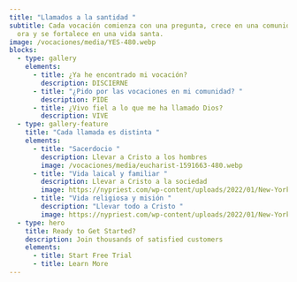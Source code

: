 ```yaml
---
title: "Llamados a la santidad "
subtitle: Cada vocación comienza con una pregunta, crece en una comunidad que
  ora y se fortalece en una vida santa.
image: /vocaciones/media/YES-480.webp
blocks:
  - type: gallery
    elements:
      - title: ¿Ya he encontrado mi vocación?
        description: DISCIERNE
      - title: "¿Pido por las vocaciones en mi comunidad? "
        description: PIDE
      - title: ¿Vivo fiel a lo que me ha llamado Dios?
        description: VIVE
  - type: gallery-feature
    title: "Cada llamada es distinta "
    elements:
      - title: "Sacerdocio "
        description: Llevar a Cristo a los hombres
        image: /vocaciones/media/eucharist-1591663-480.webp
      - title: "Vida laical y familiar "
        description: Llevar a Cristo a la sociedad
        image: https://nypriest.com/wp-content/uploads/2022/01/New-York-Priest-2.jpg
      - title: "Vida religiosa y misión "
        description: "Llevar todo a Cristo "
        image: https://nypriest.com/wp-content/uploads/2022/01/New-York-Priest-3.jpg
  - type: hero
    title: Ready to Get Started?
    description: Join thousands of satisfied customers
    elements:
      - title: Start Free Trial
      - title: Learn More
---
```

